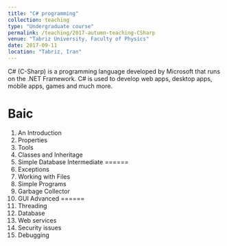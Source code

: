 ```yaml
---
title: "C# programming"
collection: teaching
type: "Undergraduate course"
permalink: /teaching/2017-autumn-teaching-CSharp
venue: "Tabriz University, Faculty of Physics"
date: 2017-09-11
location: "Tabriz, Iran"
---
```


C# (C-Sharp) is a programming language developed by Microsoft that runs on the .NET Framework. C# is used to develop web apps, desktop apps, mobile apps, games and much more.

Baic
======
1. An Introduction
2. Properties
3. Tools
4. Classes and Inheritage
5. Simple Database
Intermediate
======
1. Exceptions
2. Working with Files
3. Simple Programs
4. Garbage Collector
5. GUI
Advanced
======
1. Threading
2. Database
3. Web services
4. Security issues
5. Debugging

